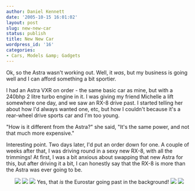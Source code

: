 ```yaml
---
author: Daniel Kennett
date: '2005-10-15 16:01:02'
layout: post
slug: new-new-car
status: publish
title: New New Car
wordpress_id: '16'
categories:
- Cars, Models &amp; Gadgets
---
```


Ok, so the Astra wasn't working out. Well, it <i>was</i>, but my business is going well and I can afford something a bit sportier. 

I had an Astra VXR on order - the same basic car as mine, but with a 240bhp 2 litre turbo engine in it. I was giving my friend Michelle a lift somewhere one day, and we saw an RX-8 drive past. I started telling her about how I'd always wanted one, etc, but how I couldn't because it's a rear-wheel drive sports car and I'm too young. 

"How is it different from the Astra?" she said, "It's the same power, and not that much more expensive."

Interesting point. Two days later, I'd put an order down for one. A couple of weeks after that, I was driving round in a sexy new RX-8, with all the trimmings! At first, I was a bit anxious about swapping that new Astra for this, but after driving it a bit, I can honestly say that the RX-8 is more than the Astra was ever going to be. 

<center>
<img src="http://ikennd.ac/pictures/rx8/gner.jpg"/>

<img src="http://ikennd.ac/pictures/rx8/tree.jpg"/>

<img src="http://ikennd.ac/pictures/rx8/eurostar.jpg"/>
Yes, that <i>is</i> the Eurostar going past in the background!

<img src="http://ikennd.ac/pictures/rx8/close.jpg"/>

<img src="http://ikennd.ac/pictures/rx8/doors.jpg"/>
</center>